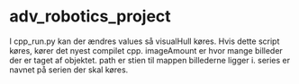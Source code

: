 # adv_robotics_project

I cpp_run.py kan der ændres values så visualHull køres. Hvis dette script køres, kører det nyest compilet cpp. imageAmount er hvor mange billeder der er taget af objektet. path er stien til mappen billederne ligger i. series er navnet på serien der skal køres.  
